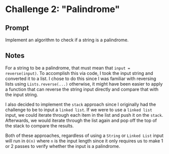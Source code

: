# Challenge 2: "Palindrome"
## Prompt
Implement an algorithm to check if a string is a palindrome.
## Notes
For a string to be a palindrome, that must mean that `input = reverse(input)`. To accomplish this via code, I took the input string and converted it to a list. I chose to do this since I was familiar with reversing lists using `Lists.reverse(...)` otherwise, it might have been easier to apply a function that can reverse the string input directly and compare that with the input string.

I also decided to implement the `stack` approach since I originally had the challenge to be to input a `linked list`.  If we were to use a `linked list` input, we could iterate through each item in the list and push it on the `stack`. Afterwards, we would iterate through the list again and pop off the top of the stack to compare the results.


Both of these approaches, regardless of using a `String` or `Linked List` input will run in `O(n)` where `n` is the input length since it only requires us to make 1 or 2 passes to verify whether the input is a palindrome.
